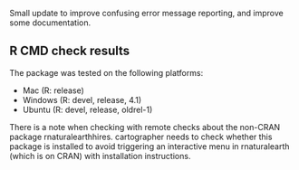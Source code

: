Small update to improve confusing error message reporting, and improve some
documentation.

## R CMD check results

The package was tested on the following platforms:

* Mac (R: release)
* Windows (R: devel, release, 4.1)
* Ubuntu (R: devel, release, oldrel-1)

There is a note when checking with remote checks about the non-CRAN package rnaturalearthhires.
cartographer needs to check whether this package is installed to avoid triggering an interactive
menu in rnaturalearth (which is on CRAN) with installation instructions.
